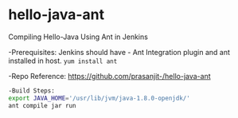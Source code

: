 # hello-java-ant
Compiling Hello-Java Using Ant in Jenkins

-Prerequisites: Jenkins should have - Ant Integration plugin and ant installed in host.
``yum install ant``

-Repo Reference: https://github.com/prasanjit-/hello-java-ant


```sh
-Build Steps:
export JAVA_HOME='/usr/lib/jvm/java-1.8.0-openjdk/'
ant compile jar run
```
